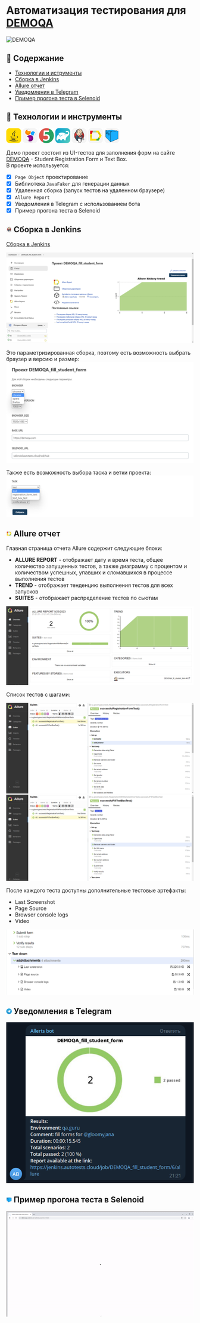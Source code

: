 # Автоматизация тестирования для [DEMOQA](https://demoqa.com/)
<img title="DEMOQA" src="https://demoqa.com/images/Toolsqa.jpg">

## :page_facing_up: Cодержание
- [Технологии и иструменты](#paperclip-технологии-и-инструменты)
- [Сборка в Jenkins](#-сборка-в-jenkins)
- [Allure отчет](#-allure-отчет)
- [Уведомления в Telegram](#-уведомления-в-telegram)
- [Пример прогона теста в Selenoid](#-пример-прогона-теста-в-selenoid)

## :paperclip: Технологии и инструменты
<a href="https://www.java.com"><img src="https://github.com/gloomyana/gloomyana/blob/main/icons/java.svg" title="Java" alt="Java" width="40" height="40"/></a>
<a href="https://selenide.org"><img src="https://github.com/gloomyana/gloomyana/blob/main/icons/selenide.svg" title="Selenide" alt="Selenide" width="40" height="40"/></a>
<a href="https://junit.org/junit5"><img src="https://github.com/gloomyana/gloomyana/blob/main/icons/junit5.svg" title="JUnit5" alt="JUnit5" width="40" height="40"/></a>
<a href="https://gradle.org"><img src="https://github.com/gloomyana/gloomyana/blob/main/icons/gradle.svg" title="Gradle" alt="Gradle" width="40" height="40"/></a>
<a href="https://www.jenkins.io"><img src="https://github.com/gloomyana/gloomyana/blob/main/icons/jenkins.svg" title="Jenkins" alt="Jenkins" width="40" height="40"/></a>
<a href="https://qameta.io/allure-report"><img src="https://github.com/gloomyana/gloomyana/blob/main/icons/allure_report.svg" title="Allure Report" alt="Allure Report" width="40" height="40"/></a>
<a href="https://aerokube.com/selenoid/latest/"><img src="https://github.com/gloomyana/gloomyana/blob/main/icons/selenoid.svg" title="Selenoid" alt="Selenoid" width="40" height="40"/></a>

Демо проект состоит из UI-тестов для заполнения форм на сайте [DEMOQA](https://demoqa.com/) - Student Registration Form и Text Box. \
В проекте используется:
- [x] `Page Object` проектирование
- [x] Библиотека `JavaFaker` для генерации данных
- [x] Удаленная сборка (запуск тестов на удаленном браузере)
- [x] `Allure Report`
- [x] Уведомления в Telegram с использованием бота
- [x] Пример прогона теста в Selenoid

## <img width="3%" title="Jenkins" src="https://github.com/gloomyana/gloomyana/blob/main/icons/jenkins.svg"> Сборка в Jenkins
[Сборка в Jenkins](https://jenkins.autotests.cloud/job/DEMOQA_fill_student_form/) 

<img title="Jenkins project page" src="images/jenkins_project_page.png">

Это параметризированная сборка, поэтому есть возможность выбрать браузер и версию и размер:
<img title="Jenkins build parameters" src="images/jenkins_build_parameters.png">

Также есть возможность выбора таска и ветки проекта: \
<img title="Jenkins build parameters" src="images/jenkins_build_parameters2.png">

## <img width="3%" title="Allure Report" src="https://github.com/gloomyana/gloomyana/blob/main/icons/allure_report.svg"> Allure отчет
Главная страница отчета Allure содержит следующие блоки:
- **ALLURE REPORT** - отображает дату и время теста, общее количество запущенных тестов, а также диаграмму с процентом и количеством успешных, упавших и сломавшихся в процессе выполнения тестов
- **TREND** - отображает тенденцию выполнения тестов для всех запусков
- **SUITES** - отображает распределение тестов по сьютам

<img title="Allure Report" src="images/allure_report_main.png"> 

Список тестов с шагами:

<img title="Allure Report test 1" src="images/allure_report_test1.png">

<img title="Allure Report test 2" src="images/allure_report_test2.png">

После каждого теста доступны дополнительные тестовые артефакты:
- Last Screenshot
- Page Source
- Browser console logs
- Video
<img title="Allure Report test 3" src="images/allure_report_attachments.png">

## <img width="3%" title="Telegram" src="https://github.com/gloomyana/gloomyana/blob/main/icons/telegram.svg"> Уведомления в Telegram

<img title="Telegram bot message" src="images/telegram_report.png">

## <img width="3%" title="Selenoid Video" src="https://github.com/gloomyana/gloomyana/blob/main/icons/selenoid.svg"> Пример прогона теста в Selenoid

 <img title="Selenoid Video" src="images/selenoid_video.gif">
